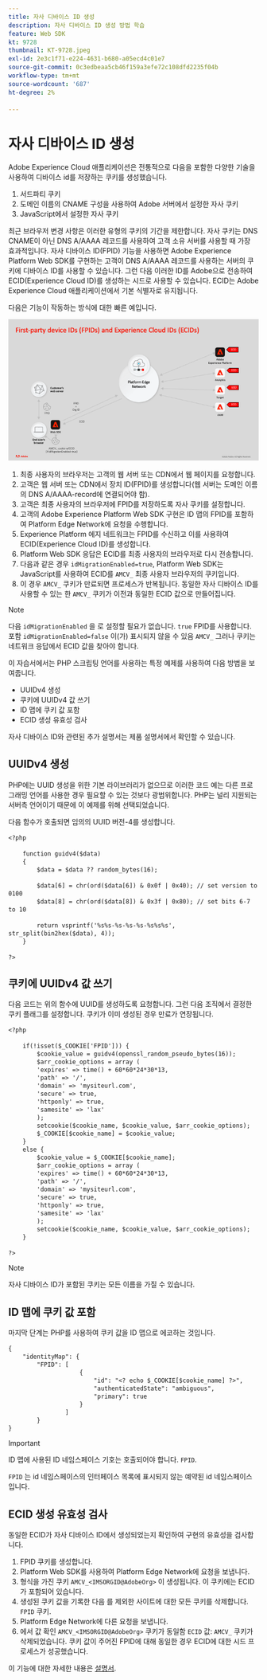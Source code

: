 ```yaml
---
title: 자사 디바이스 ID 생성
description: 자사 디바이스 ID 생성 방법 학습
feature: Web SDK
kt: 9728
thumbnail: KT-9728.jpeg
exl-id: 2e3c1f71-e224-4631-b680-a05ecd4c01e7
source-git-commit: 0c3edbeaa5cb46f159a3efe72c108dfd2235f04b
workflow-type: tm+mt
source-wordcount: '687'
ht-degree: 2%

---
```


# 자사 디바이스 ID 생성

Adobe Experience Cloud 애플리케이션은 전통적으로 다음을 포함한 다양한 기술을 사용하여 디바이스 id를 저장하는 쿠키를 생성했습니다.

1. 서드파티 쿠키
1. 도메인 이름의 CNAME 구성을 사용하여 Adobe 서버에서 설정한 자사 쿠키
1. JavaScript에서 설정한 자사 쿠키

최근 브라우저 변경 사항은 이러한 유형의 쿠키의 기간을 제한합니다. 자사 쿠키는 DNS CNAME이 아닌 DNS A/AAAA 레코드를 사용하여 고객 소유 서버를 사용할 때 가장 효과적입니다. 자사 디바이스 ID(FPID) 기능을 사용하면 Adobe Experience Platform Web SDK를 구현하는 고객이 DNS A/AAAA 레코드를 사용하는 서버의 쿠키에 디바이스 ID를 사용할 수 있습니다. 그런 다음 이러한 ID를 Adobe으로 전송하여 ECID(Experience Cloud ID)를 생성하는 시드로 사용할 수 있습니다. ECID는 Adobe Experience Cloud 애플리케이션에서 기본 식별자로 유지됩니다.

다음은 기능이 작동하는 방식에 대한 빠른 예입니다.

![자사 디바이스 ID(FPID) 및 Experience Cloud ID(ECID)](../assets/kt-9728.png)

1. 최종 사용자의 브라우저는 고객의 웹 서버 또는 CDN에서 웹 페이지를 요청합니다.
1. 고객은 웹 서버 또는 CDN에서 장치 ID(FPID)를 생성합니다(웹 서버는 도메인 이름의 DNS A/AAAA-record에 연결되어야 함).
1. 고객은 최종 사용자의 브라우저에 FPID를 저장하도록 자사 쿠키를 설정합니다.
1. 고객의 Adobe Experience Platform Web SDK 구현은 ID 맵의 FPID를 포함하여 Platform Edge Network에 요청을 수행합니다.
1. Experience Platform 에지 네트워크는 FPID를 수신하고 이를 사용하여 ECID(Experience Cloud ID)를 생성합니다.
1. Platform Web SDK 응답은 ECID를 최종 사용자의 브라우저로 다시 전송합니다.
1. 다음과 같은 경우 `idMigrationEnabled=true`, Platform Web SDK는 JavaScript를 사용하여 ECID를 `AMCV_` 최종 사용자 브라우저의 쿠키입니다.
1. 이 경우 `AMCV_` 쿠키가 만료되면 프로세스가 반복됩니다. 동일한 자사 디바이스 ID를 사용할 수 있는 한 `AMCV_` 쿠키가 이전과 동일한 ECID 값으로 만들어집니다.

>[!NOTE]
>
>다음 `idMigrationEnabled` 을 로 설정할 필요가 없습니다. `true` FPID를 사용합니다. 포함 `idMigrationEnabled=false` 이(가) 표시되지 않을 수 있음 `AMCV_` 그러나 쿠키는 네트워크 응답에서 ECID 값을 찾아야 합니다.


이 자습서에서는 PHP 스크립팅 언어를 사용하는 특정 예제를 사용하여 다음 방법을 보여줍니다.

* UUIDv4 생성
* 쿠키에 UUIDv4 값 쓰기
* ID 맵에 쿠키 값 포함
* ECID 생성 유효성 검사

자사 디바이스 ID와 관련된 추가 설명서는 제품 설명서에서 확인할 수 있습니다.

## UUIDv4 생성

PHP에는 UUID 생성을 위한 기본 라이브러리가 없으므로 이러한 코드 예는 다른 프로그래밍 언어를 사용한 경우 필요할 수 있는 것보다 광범위합니다. PHP는 널리 지원되는 서버측 언어이기 때문에 이 예제를 위해 선택되었습니다.


다음 함수가 호출되면 임의의 UUID 버전-4를 생성합니다.

```
<?php
    
    function guidv4($data)
    {
        $data = $data ?? random_bytes(16);

        $data[6] = chr(ord($data[6]) & 0x0f | 0x40); // set version to 0100
        $data[8] = chr(ord($data[8]) & 0x3f | 0x80); // set bits 6-7 to 10

        return vsprintf('%s%s-%s-%s-%s-%s%s%s', str_split(bin2hex($data), 4));
    }

?>
```

## 쿠키에 UUIDv4 값 쓰기

다음 코드는 위의 함수에 UUID를 생성하도록 요청합니다. 그런 다음 조직에서 결정한 쿠키 플래그를 설정합니다. 쿠키가 이미 생성된 경우 만료가 연장됩니다.

```
<?php

    if(!isset($_COOKIE['FPID'])) {
        $cookie_value = guidv4(openssl_random_pseudo_bytes(16));        
        $arr_cookie_options = array (
        'expires' => time() + 60*60*24*30*13,
        'path' => '/',
        'domain' => 'mysiteurl.com',
        'secure' => true,
        'httponly' => true,
        'samesite' => 'lax'
        );
        setcookie($cookie_name, $cookie_value, $arr_cookie_options);
        $_COOKIE[$cookie_name] = $cookie_value;
    }
    else {
        $cookie_value = $_COOKIE[$cookie_name];
        $arr_cookie_options = array (
        'expires' => time() + 60*60*24*30*13,
        'path' => '/',
        'domain' => 'mysiteurl.com',
        'secure' => true,
        'httponly' => true,
        'samesite' => 'lax'
        );
        setcookie($cookie_name, $cookie_value, $arr_cookie_options);
    }

?>
```

>[!NOTE]
>
>자사 디바이스 ID가 포함된 쿠키는 모든 이름을 가질 수 있습니다.

## ID 맵에 쿠키 값 포함

마지막 단계는 PHP를 사용하여 쿠키 값을 ID 맵으로 에코하는 것입니다.


```
{
    "identityMap": {
        "FPID": [
                    {
                        "id": "<? echo $_COOKIE[$cookie_name] ?>",
                        "authenticatedState": "ambiguous",
                        "primary": true
                    }
                ]
        }
}
```

>[!IMPORTANT]
>
>ID 맵에 사용된 ID 네임스페이스 기호는 호출되어야 합니다. `FPID`.
>
> `FPID` 는 id 네임스페이스의 인터페이스 목록에 표시되지 않는 예약된 id 네임스페이스입니다.


## ECID 생성 유효성 검사

동일한 ECID가 자사 디바이스 ID에서 생성되었는지 확인하여 구현의 유효성을 검사합니다.

1. FPID 쿠키를 생성합니다.
1. Platform Web SDK를 사용하여 Platform Edge Network에 요청을 보냅니다.
1. 형식을 가진 쿠키 `AMCV_<IMSORGID@AdobeOrg>` 이 생성됩니다. 이 쿠키에는 ECID가 포함되어 있습니다.
1. 생성된 쿠키 값을 기록한 다음 를 제외한 사이트에 대한 모든 쿠키를 삭제합니다. `FPID` 쿠키.
1. Platform Edge Network에 다른 요청을 보냅니다.
1. 에서 값 확인 `AMCV_<IMSORGID@AdobeOrg>` 쿠키가 동일함 `ECID` 값: `AMCV_` 쿠키가 삭제되었습니다. 쿠키 값이 주어진 FPID에 대해 동일한 경우 ECID에 대한 시드 프로세스가 성공했습니다.

이 기능에 대한 자세한 내용은 [설명서](https://experienceleague.adobe.com/docs/experience-platform/edge/identity/first-party-device-ids.html).
